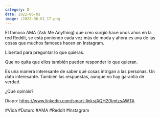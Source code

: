 ```yaml
--- 
category: D 
date: 2022-06-01 
image: /2022-06-01_17.png 
--- 
```


El famoso AMA (Ask Me Anything) que creo surgió hace unos años en la red Reddit, se está poniendo cada vez más de moda y ahora es una de las cosas que muchos famosos hacen en Instagram.

Libertad para preguntar lo que quieras. 

Que no quita que ellos también pueden responder lo que quieran. 

Es una manera interesante de saber qué cosas intrigan a las personas. Un dato interesante. También las respuestas, aunque no hay garantía de verdad. 

¿Qué opináis?

Diapo: https://www.linkedin.com/smart-links/AQH20tmtzsAWTA

#Vida #Duturo #AMA #Reddit #Instagram